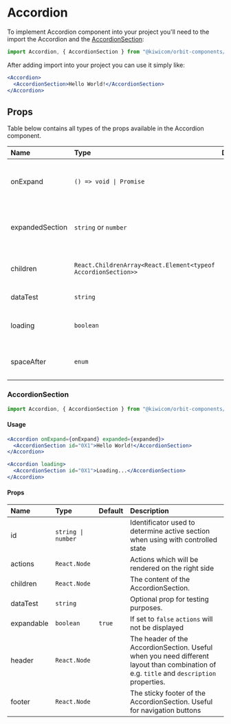 # Accordion

To implement Accordion component into your project you'll need to the import the Accordion and the [AccordionSection](#Accordionsection):

```jsx
import Accordion, { AccordionSection } from "@kiwicom/orbit-components/lib/Accordion";
```

After adding import into your project you can use it simply like:

```jsx
<Accordion>
  <AccordionSection>Hello World!</AccordionSection>
</Accordion>
```

## Props

Table below contains all types of the props available in the Accordion component.

| Name            | Type                                                          | Default | Description                                                                                                                                                    |
| :-------------- | :------------------------------------------------------------ | :------ | :------------------------------------------------------------------------------------------------------------------------------------------------------------- |
| onExpand        | `() => void \| Promise`                                       |         | Callback (along with sectionId) that is triggered when section is expanding                                                                                    |
| expandedSection | `string` or `number`                                          |         | Optional prop to control which AccordionSection (by `id`) is expanded                                                                                          |
| children        | `React.ChildrenArray<React.Element<typeof AccordionSection>>` |         | The content of the Accordion. You can use only [AccordionSection](#accordionsection)                                                                           |
| dataTest        | `string`                                                      |         | Optional prop for testing purposes                                                                                                                             |
| loading         | `boolean`                                                     |         | If `true` it will render the Loading component                                                                                                                 |
| spaceAfter      | `enum`                                                        |         | Additional `margin-bottom` after component. [See this docs](https://github.com/kiwicom/orbit/tree/master/packages/orbit-components/src/common/getSpacingToken) |

### AccordionSection

```jsx
import Accordion, { AccordionSection } from "@kiwicom/orbit-components/lib/Accordion";
```

#### Usage

```jsx
<Accordion onExpand={onExpand} expanded={expanded}>
  <AccordionSection id="0X1">Hello World!</AccordionSection>
</Accordion>
```

```jsx
<Accordion loading>
  <AccordionSection id="0X1">Loading...</AccordionSection>
</Accordion>
```

#### Props

| Name       | Type               | Default | Description                                                                                                                              |
| :--------- | :----------------- | :------ | :--------------------------------------------------------------------------------------------------------------------------------------- |
| id         | `string \| number` |         | Identificator used to determine active section when using with controlled state                                                          |
| actions    | `React.Node`       |         | Actions which will be rendered on the right side                                                                                         |
| children   | `React.Node`       |         | The content of the AccordionSection.                                                                                                     |
| dataTest   | `string`           |         | Optional prop for testing purposes.                                                                                                      |
| expandable | `boolean`          | `true`  | If set to `false` `actions` will not be displayed                                                                                        |
| header     | `React.Node`       |         | The header of the AccordionSection. Useful when you need different layout than combination of e.g. `title` and `description` properties. |
| footer     | `React.Node`       |         | The sticky footer of the AccordionSection. Useful for navigation buttons                                                                 |
